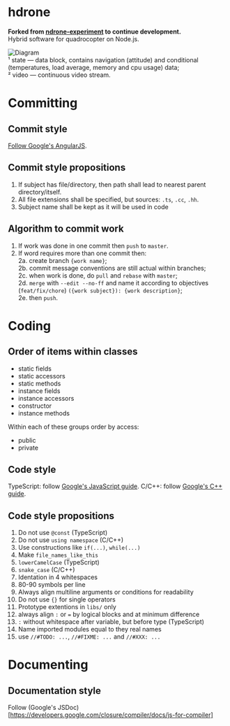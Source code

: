 hdrone
======
**Forked from [ndrone-experiment](https://github.com/loyd/ndrone-experiment) to continue development.**  
Hybrid software for quadrocopter on Node.js.  

![Diagram](http://troloload.ru/f/22767_22766_ecveafynvdeeta9w.png)  
¹ state — data block, contains navigation (attitude) and conditional (temperatures, load average, memory and cpu usage) data;  
² video — continuous video stream.

Committing
==========
Commit style
------------
[Follow Google's AngularJS](https://docs.google.com/document/d/1QrDFcIiPjSLDn3EL15IJygNPiHORgU1_OOAqWjiDU5Y/edit#).

Commit style propositions
-------------------------
1. If subject has file/directory, then path shall lead to nearest parent directory/itself.  
2. All file extensions shall be specified, but sources: `.ts`, `.cc`, `.hh`.
3. Subject name shall be kept as it will be used in code

Algorithm to commit work
------------------------
1. If work was done in one commit then `push` to `master`.  
2. If word requires more than one commit then:  
  2a. create branch `{work name}`;  
  2b. commit message conventions are still actual within branches;  
  2c. when work is done, do `pull` and `rebase` with `master`;  
  2d. `merge` with `--edit --no-ff` and name it according to objectives (`feat/fix/chore`) `({work subject}): {work description}`;  
  2e. then `push`.
  
Coding
======

Order of items within classes
-----------------------------
* static fields
* static accessors
* static methods
* instance fields
* instance accessors
* constructor
* instance methods

Within each of these groups order by access:  
* public
* private

Code style
----------
TypeScript: follow [Google's JavaScript guide](https://google-styleguide.googlecode.com/svn/trunk/javascriptguide.xml).
C/C++: follow [Google's C++ guide](http://google-styleguide.googlecode.com/svn/trunk/cppguide.xml).

Code style propositions
-----------------------
1. Do not use `@const` (TypeScript)
2. Do not use `using namespace` (C/C++)
2. Use constructions like `if(...)`, `while(...)`
3. Make `file_names_like_this`
4. `lowerCamelCase` (TypeScript)
5. `snake_case` (C/C++)
6. Identation in 4 whitespaces
7. 80-90 symbols per line
8. Always align multiline arguments or conditions for readability
9. Do not use `{}` for single operators
10. Prototype extentions in `libs/` only
11. always align `:` or `=` by logical blocks and at minimum difference
12. `:` without whitespace after variable, but before type (TypeScript)
13. Name imported modules equal to they real names
14. use `//#TODO: ...`, `//#FIXME: ...` and `//#XXX: ...`

Documenting
===========
Documentation style
-------------------
Follow (Google's JSDoc)[https://developers.google.com/closure/compiler/docs/js-for-compiler]
